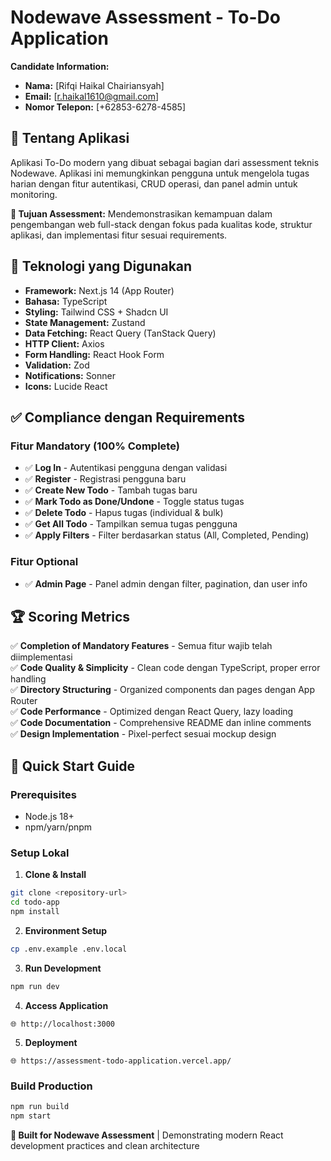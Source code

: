 # Nodewave Assessment - To-Do Application

**Candidate Information:**
- **Nama:** [Rifqi Haikal Chairiansyah]
- **Email:** [r.haikal1610@gmail.com] 
- **Nomor Telepon:** [+62853-6278-4585]

## 📝 Tentang Aplikasi

Aplikasi To-Do modern yang dibuat sebagai bagian dari assessment teknis Nodewave. Aplikasi ini memungkinkan pengguna untuk mengelola tugas harian dengan fitur autentikasi, CRUD operasi, dan panel admin untuk monitoring.

**🎯 Tujuan Assessment:** Mendemonstrasikan kemampuan dalam pengembangan web full-stack dengan fokus pada kualitas kode, struktur aplikasi, dan implementasi fitur sesuai requirements.

## 🚀 Teknologi yang Digunakan

- **Framework:** Next.js 14 (App Router)
- **Bahasa:** TypeScript
- **Styling:** Tailwind CSS + Shadcn UI
- **State Management:** Zustand
- **Data Fetching:** React Query (TanStack Query)
- **HTTP Client:** Axios
- **Form Handling:** React Hook Form
- **Validation:** Zod
- **Notifications:** Sonner
- **Icons:** Lucide React

## ✅ Compliance dengan Requirements

### Fitur Mandatory (100% Complete)
- ✅ **Log In** - Autentikasi pengguna dengan validasi
- ✅ **Register** - Registrasi pengguna baru  
- ✅ **Create New Todo** - Tambah tugas baru
- ✅ **Mark Todo as Done/Undone** - Toggle status tugas
- ✅ **Delete Todo** - Hapus tugas (individual & bulk)
- ✅ **Get All Todo** - Tampilkan semua tugas pengguna
- ✅ **Apply Filters** - Filter berdasarkan status (All, Completed, Pending)

### Fitur Optional
- ✅ **Admin Page** - Panel admin dengan filter, pagination, dan user info

## 🏆 Scoring Metrics

✅ **Completion of Mandatory Features** - Semua fitur wajib telah diimplementasi  
✅ **Code Quality & Simplicity** - Clean code dengan TypeScript, proper error handling  
✅ **Directory Structuring** - Organized components dan pages dengan App Router  
✅ **Code Performance** - Optimized dengan React Query, lazy loading  
✅ **Code Documentation** - Comprehensive README dan inline comments  
✅ **Design Implementation** - Pixel-perfect sesuai mockup design

## 🚀 Quick Start Guide

### Prerequisites
- Node.js 18+
- npm/yarn/pnpm

### Setup Lokal

1. **Clone & Install**
```bash
git clone <repository-url>
cd todo-app
npm install
```

2. **Environment Setup**
```bash
cp .env.example .env.local
```

3. **Run Development**
```bash
npm run dev
```

4. **Access Application**
```
🌐 http://localhost:3000
```

5. **Deployment**
```
🌐 https://assessment-todo-application.vercel.app/
```

### Build Production
```bash
npm run build
npm start
```

**🚀 Built for Nodewave Assessment** | Demonstrating modern React development practices and clean architecture